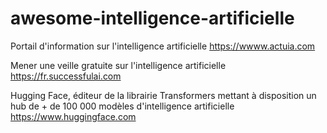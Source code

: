 # awesome-intelligence-artificielle

Portail d'information sur l'intelligence artificielle
https://wwww.actuia.com

Mener une veille gratuite sur l'intelligence artificielle
https://fr.successfulai.com

Hugging Face, éditeur de la librairie Transformers mettant à disposition un hub de + de 100 000 modèles d'intelligence artificielle
https://www.huggingface.com
